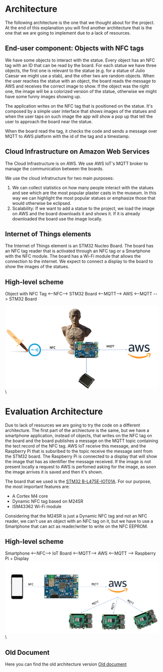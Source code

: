 # Architecture

The following architecture is the one that we thought about for the project. At the end of this explanation you will find another architecture that is the one that we are going to implement due to a lack of resources.

## End-user component: Objects with NFC tags

We have some objects to interact with the statue. Every object has an NFC tag with an ID that can be read by the board. For each statue we have three objects, the first one is relevant to the statue (e.g. for a statue of Julio Caesar we might use a stab), and the other two are random objects. When the user reaches the statue with an object, the board reads the message to AWS and receives the correct image to show. If the object was the right one, the image will be a colorized version of the statue, otherwise we might have some funny images showing up.

The application writes on the NFC tag that is positioned on the statue. It's composed by a simple user interface that shows images of the statues and when the user taps on such image the app will show a pop up that tell the user to approach the board near the statue.

When the board read the tag, it checks the code and sends a message over MQTT to AWS platform with the id of the tag and a timestamp.

## Cloud Infrastructure on Amazon Web Services

The Cloud Infrastructure is on AWS. We use AWS IoT's MQTT broker to manage the communication between the boards.

We use the cloud infratructure for two main purposes:

1. We can collect statistics on how many people interact with the statues and see which are the most popular plaster casts in the museum. In this way we can highlight the most popular statues or emphasize those that would otherwise be eclipsed.
2. Scalability: If we want to add a statue to the project, we load the image on AWS and the board downloads it and shows it. If it is already downloaded the board use the image locally.

## Internet of Things elements

The Internet of Things element is an STM32 Nucleo Board. The board has an NFC tag reader that is activated through an NFC tag or a Smartphone with the NFC module.
The board has a Wi-Fi module that allows the connection to the internet. We expect to connect a display to the board to show the images of the statues.

## High-level scheme

Object with NFC Tag <--NFC--> STM32 Board <--MQTT--> AWS <--MQTT --> STM32 Board

![Architecture](https://github.com/federicoInserra/Big-Project-IoT/blob/master/photo/arch1.png)\

# Evaluation Architecture

Due to lack of resources we are going to try the code on a different architecture. The first part of the archiecture is the same, but we have a smartphone application, instead of objects, that writes on the NFC tag on the board and the board publishes a message on the MQTT topic containing the tect record of the NFC tag. AWS IoT receive this message, and the Raspberry Pi that is subsribed to the topic receive the message sent from the STM32 board. The Raspberry Pi is connected to a display that will show the image that has as identifier the message received. If the image is not present locally a request to AWS is perfomed asking for the image, as soon the image arrives it is saved and then it's shown.

The board that we used is the [STM32 B-L475E-IOT01A](https://www.st.com/en/evaluation-tools/b-l475e-iot01a.html).
For our purpose, the most important features are:

* A Cortex M4 core
* Dynamic NFC tag based on M24SR
* ISM43362 Wi-Fi module 

Considering that the M24SR is just a Dynamic NFC tag and not an NFC reader, we can't use an object with an NFC tag on it, but we have to use a Smartphone that can act as reader/writer to write on the NFC EEPROM.

## High-level scheme

Smartphone <--NFC--> IoT Board <--MQTT--> AWS <--MQTT --> Raspberry Pi + Display
![Architecture](https://github.com/federicoInserra/Big-Project-IoT/blob/master/photo/arch2.png)\

## Old Document
Here you can find the old architecture version [Old document](https://github.com/federicoInserra/Big-Project-IoT/blob/master/1stDelivery/Architecture.md)
